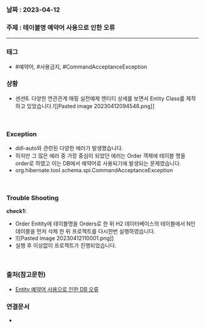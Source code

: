 ### 날짜 : 2023-04-12
### 주제 : 테이블명 예약어 사용으로 인한 오류
---
### 태그
* #예약어, #사용금지, #CommandAcceptanceException

### 상황
* 센션6. 다양한 연관관계 매핑 실전예제 엔티티 상세를 보면서 Entity Class를 제작하고 있었습니다.![[Pasted image 20230412094548.png]]
<br>

### Exception
* ddl-auto와 관련된 다양한 에러가 발생했습니다. 
* 하지만 그 많은 에러 중 가장 중심이 되었던 에러는 Order 객체에 테이블 명을 order로 하였고 이는 DB에서 예약어로 사용되기에 발생되는 문제였습니다. 
* org.hibernate.tool.schema.spi.CommandAcceptanceException



<br>

### Trouble Shooting
**check1:**
* Order Enitity에 테이블명을 Orders로 한 뒤 H2 데이터베이스의 테이블에서 N인 데이블을 먼저 삭제 한 뒤 프로젝트를 다시한번 실행하였습니다.
* ![[Pasted image 20230412110001.png]]
* 실행 후 이상없이 프로젝트가 진행되었습니다.
<br>



### 출처(참고문헌)
-  [Entity 예약어 사용으로 인한 DB 오류](https://spongeb0b.tistory.com/335)

### 연결문서
- 